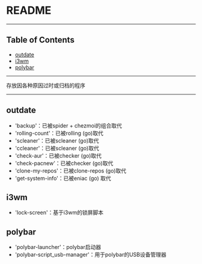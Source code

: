 # README

<!-- File: README.md -->
<!-- Author: YJ -->
<!-- Email: yj1516268@outlook.com -->
<!-- Created Time: 2022-11-03 23:31:12 -->

---

## Table of Contents

<!-- vim-markdown-toc GFM -->

* [outdate](#outdate)
* [i3wm](#i3wm)
* [polybar](#polybar)

<!-- vim-markdown-toc -->

---

存放因各种原因过时或归档的程序

---

## outdate

- 'backup'：已被spider + chezmoi的组合取代
- 'rolling-count'：已被rolling (go)取代
- 'scleaner'：已被scleaner (go)取代
- 'ccleaner'：已被scleaner (go)取代
- 'check-aur'：已被checker (go)取代
- 'check-pacnew'：已被checker (go)取代
- 'clone-my-repos'：已被clone-repos (go)取代
- 'get-system-info'：已被eniac (go) 取代

## i3wm

- 'lock-screen'：基于i3wm的锁屏脚本

## polybar

- 'polybar-launcher'：polybar启动器
- 'polybar-script_usb-manager'：用于polybar的USB设备管理器
